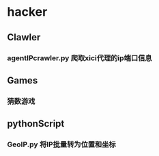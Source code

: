 # hacker
## Clawler
### agentIPcrawler.py 爬取xici代理的ip端口信息

## Games
### 猜数游戏

## pythonScript
### GeoIP.py  将IP批量转为位置和坐标
